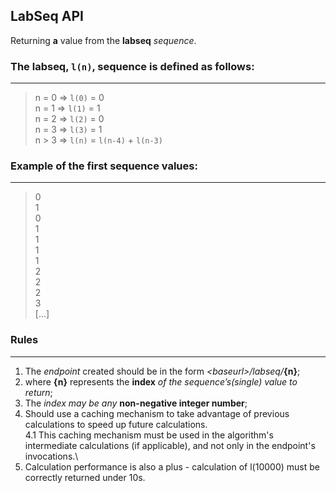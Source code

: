 ## LabSeq API

Returning **a** value from the **labseq**
_sequence_.

### The labseq, `l(n)`, sequence is defined as follows:
---

> n = 0 => `l(0)` = 0\
> n = 1 => `l(1)` = 1\
> n = 2 => `l(2)` = 0\
> n = 3 => `l(3)` = 1\
> n > 3 => `l(n)` = `l(n-4)` + `l(n-3)`

### Example of the first sequence values:
---

>0\
>1\
>0\
>1\
>1\
>1\
>1\
>2\
>2\
>2\
>3\
>[…]

### Rules
---

1. The _endpoint_ created should be in the form _\<baseurl>/labseq/_**{n}**;
2. where **{n}** represents the **index** _of the sequence’s(single) value to return_;
3. The _index may be any_ **non-negative integer number**;
4. Should use a caching mechanism to take advantage of previous calculations to speed up future calculations.\
4.1 This caching mechanism must be used in the algorithm's intermediate calculations (if applicable), and not only in the endpoint's invocations.\
5. Calculation performance is also a plus - calculation of l(10000) must be correctly returned under 10s.
